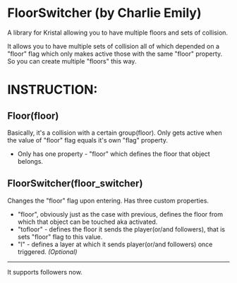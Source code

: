 # FloorSwitcher (by Charlie Emily)
A library for Kristal allowing you to have multiple floors and sets of collision.

It allows you to have multiple sets of collision all of which depended on a "floor" flag which only makes active those with the same "floor" property. So you can create multiple "floors" this way.

# INSTRUCTION:

## Floor(floor)

Basically, it's a collision with a certain group(floor). Only gets active when the value of "floor" flag equals it's own "flag" property.
- Only has one property - "floor" which defines the floor that object belongs.

## FloorSwitcher(floor_switcher)

Changes the "floor" flag upon entering. Has three custom properties.

- "floor", obviously just as the case with previous, defines the floor from which that object can be touched aka activated.
- "tofloor" - defines the floor it sends the player(or/and followers), that is sets "floor" flag to this value.
- "l" - defines a layer at which it sends player(or/and followers) once triggered. *(Optional)*

-----

It supports followers now.
